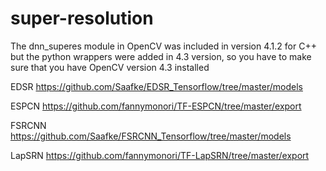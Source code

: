# super-resolution

The dnn_superes module in OpenCV was included in version 4.1.2 for C++ but the python wrappers were added in 4.3 version, so you have to make sure that you have OpenCV version 4.3 installed

EDSR
https://github.com/Saafke/EDSR_Tensorflow/tree/master/models

ESPCN
https://github.com/fannymonori/TF-ESPCN/tree/master/export

FSRCNN
https://github.com/Saafke/FSRCNN_Tensorflow/tree/master/models

LapSRN
https://github.com/fannymonori/TF-LapSRN/tree/master/export

